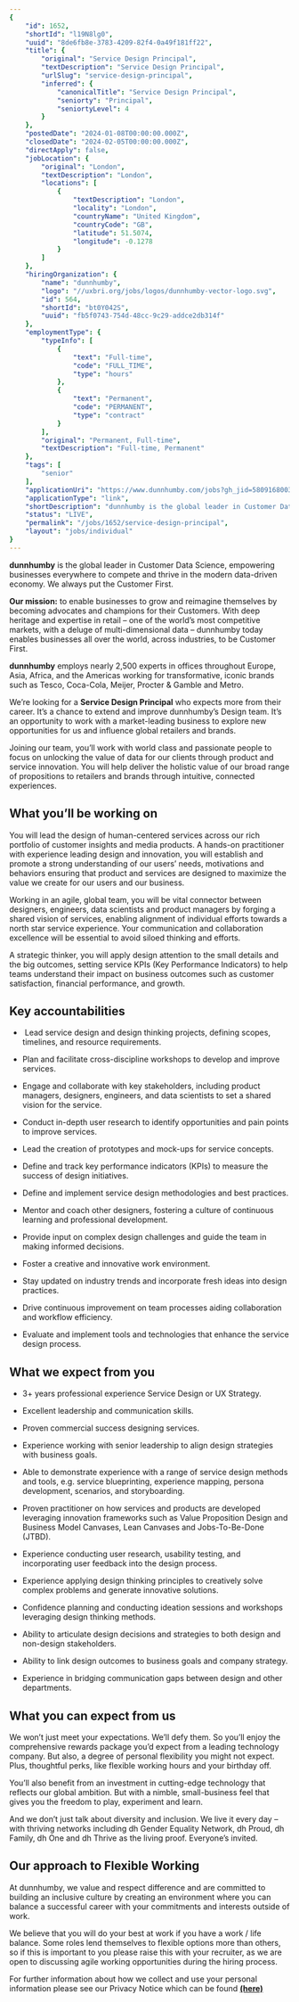 ```yaml
---
{
	"id": 1652,
	"shortId": "l19N8lg0",
	"uuid": "8de6fb8e-3783-4209-82f4-0a49f181ff22",
	"title": {
		"original": "Service Design Principal",
		"textDescription": "Service Design Principal",
		"urlSlug": "service-design-principal",
		"inferred": {
			"canonicalTitle": "Service Design Principal",
			"seniorty": "Principal",
			"seniortyLevel": 4
		}
	},
	"postedDate": "2024-01-08T00:00:00.000Z",
	"closedDate": "2024-02-05T00:00:00.000Z",
	"directApply": false,
	"jobLocation": {
		"original": "London",
		"textDescription": "London",
		"locations": [
			{
				"textDescription": "London",
				"locality": "London",
				"countryName": "United Kingdom",
				"countryCode": "GB",
				"latitude": 51.5074,
				"longitude": -0.1278
			}
		]
	},
	"hiringOrganization": {
		"name": "dunnhumby",
		"logo": "//uxbri.org/jobs/logos/dunnhumby-vector-logo.svg",
		"id": 564,
		"shortId": "bt0Y042S",
		"uuid": "fb5f0743-754d-48cc-9c29-addce2db314f"
	},
	"employmentType": {
		"typeInfo": [
			{
				"text": "Full-time",
				"code": "FULL_TIME",
				"type": "hours"
			},
			{
				"text": "Permanent",
				"code": "PERMANENT",
				"type": "contract"
			}
		],
		"original": "Permanent, Full-time",
		"textDescription": "Full-time, Permanent"
	},
	"tags": [
		"senior"
	],
	"applicationUri": "https://www.dunnhumby.com/jobs?gh_jid=5809168003",
	"applicationType": "link",
	"shortDescription": "dunnhumby is the global leader in Customer Data Science, empowering businesses everywhere to compete and thrive in the modern data-driven- economy. We always put the Customer First. Our mission: to",
	"status": "LIVE",
	"permalink": "/jobs/1652/service-design-principal",
	"layout": "jobs/individual"
}
---
```

<p><strong>dunnhumby</strong> is the global leader in Customer Data Science, empowering businesses everywhere to compete and thrive in the modern data-driven economy. We always put the Customer First.</p><p><strong>Our mission:</strong> to enable businesses to grow and reimagine themselves by becoming advocates and champions for their Customers. With deep heritage and expertise in retail – one of the world’s most competitive markets, with a deluge of multi-dimensional data – dunnhumby today enables businesses all over the world, across industries, to be Customer First.</p><p><strong>dunnhumby</strong> employs nearly 2,500 experts in offices throughout Europe, Asia, Africa, and the Americas working for transformative, iconic brands such as Tesco, Coca-Cola, Meijer, Procter &amp; Gamble and Metro.</p><p>We’re looking for a <strong>Service Design Principal</strong> who expects more from their career. It’s a chance to extend and improve dunnhumby’s Design team. It’s an opportunity to work with a market-leading business to explore new opportunities for us and influence global retailers and brands.</p><p>Joining our team, you’ll work with world class and passionate people to focus on unlocking the value of data for our clients through product and service innovation. You will help deliver the holistic value of our broad range of propositions to retailers and brands through intuitive, connected experiences.</p><h2>What you’ll be working on</h2><p>You will lead the design of human-centered services across our rich portfolio of customer insights and media products. A hands-on practitioner with experience leading design and innovation, you will establish and promote a strong understanding of our users’ needs, motivations and behaviors ensuring that product and services are designed to maximize the value we create for our users and our business.</p><p>Working in an agile, global team, you will be vital connector between designers, engineers, data scientists and product managers by forging a shared vision of services, enabling alignment of individual efforts towards a north star service experience. Your communication and collaboration excellence will be essential to avoid siloed thinking and efforts.</p><p>A strategic thinker, you will apply design attention to the small details and the big outcomes, setting service KPIs (Key Performance Indicators) to help teams understand their impact on business outcomes such as customer satisfaction, financial performance, and growth.</p><h2>Key accountabilities</h2><ul><li><p>&nbsp;Lead service design and design thinking projects, defining scopes, timelines, and resource requirements.</p></li><li><p>Plan and facilitate cross-discipline workshops to develop and improve services.</p></li><li><p>Engage and collaborate with key stakeholders, including product managers, designers, engineers, and data scientists to set a shared vision for the service.</p></li><li><p>Conduct in-depth user research to identify opportunities and pain points to improve services.</p></li><li><p>Lead the creation of prototypes and mock-ups for service concepts.</p></li><li><p>Define and track key performance indicators (KPIs) to measure the success of design initiatives.</p></li><li><p>Define and implement service design methodologies and best practices.</p></li><li><p>Mentor and coach other designers, fostering a culture of continuous learning and professional development.</p></li><li><p>Provide input on complex design challenges and guide the team in making informed decisions.</p></li><li><p>Foster a creative and innovative work environment.</p></li><li><p>Stay updated on industry trends and incorporate fresh ideas into design practices.</p></li><li><p>Drive continuous improvement on team processes aiding collaboration and workflow efficiency.</p></li><li><p>Evaluate and implement tools and technologies that enhance the service design process.</p></li></ul><h2>What we expect from you</h2><ul><li><p>3+ years professional experience Service Design or UX Strategy.</p></li><li><p>Excellent leadership and communication skills.</p></li><li><p>Proven commercial success designing services.</p></li><li><p>Experience working with senior leadership to align design strategies with business goals.</p></li><li><p>Able to demonstrate experience with a range of service design methods and tools, e.g. service blueprinting, experience mapping, persona development, scenarios, and storyboarding.</p></li><li><p>Proven practitioner on how services and products are developed leveraging innovation frameworks such as Value Proposition Design and Business Model Canvases, Lean Canvases and Jobs-To-Be-Done (JTBD).</p></li><li><p>Experience conducting user research, usability testing, and incorporating user feedback into the design process.</p></li><li><p>Experience applying design thinking principles to creatively solve complex problems and generate innovative solutions.</p></li><li><p>Confidence planning and conducting ideation sessions and workshops leveraging design thinking methods.</p></li><li><p>Ability to articulate design decisions and strategies to both design and non-design stakeholders.</p></li><li><p>Ability to link design outcomes to business goals and company strategy.</p></li><li><p>Experience in bridging communication gaps between design and other departments.</p></li></ul><h2>What you can expect from us</h2><p>We won’t just meet your expectations. We’ll defy them. So you’ll enjoy the comprehensive rewards package you’d expect from a leading technology company. But also, a degree of personal flexibility you might not expect.&nbsp; Plus, thoughtful perks, like flexible working hours and your birthday off.</p><p>You’ll also benefit from an investment in cutting-edge technology that reflects our global ambition. But with a nimble, small-business feel that gives you the freedom to play, experiment and learn.</p><p>And we don’t just talk about diversity and inclusion. We live it every day – with thriving networks including dh Gender Equality Network, dh Proud, dh Family, dh One and dh Thrive as the living proof. Everyone’s invited.</p><h2>Our approach to Flexible Working</h2><p>At dunnhumby, we value and respect difference and are committed to building an inclusive culture by creating an environment where you can balance a successful career with your commitments and interests outside of work.</p><p>We believe that you will do your best at work if you have a work / life balance. Some roles lend themselves to flexible options more than others, so if this is important to you please raise this with your recruiter, as we are open to discussing agile working opportunities during the hiring process.</p><p>For further information about how we collect and use your personal information please see our Privacy Notice which can be found <a target="_blank" rel="noopener noreferrer nofollow" href="https://www.dunnhumby.com/recruitment-privacy-notice/"><strong>(here)</strong></a></p>
